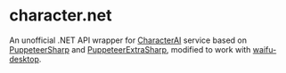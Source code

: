 # character.net
An unofficial .NET API wrapper for [CharacterAI](https://character.ai/) service based on [PuppeteerSharp](https://github.com/hardkoded/puppeteer-sharp) and [PuppeteerExtraSharp](https://github.com/Overmiind/Puppeteer-sharp-extra), modified to work with [waifu-desktop](https://github.com/AlizerUncaged/character-net).